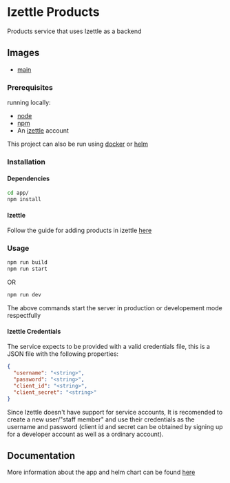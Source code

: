 # Izettle Products

Products service that uses Izettle as a backend

## Images

- [main](https://hub.docker.com/repository/docker/cowlingj/izettle-products.backend)

### Prerequisites

running locally:
- [node](https://nodejs.org/)
- [npm](https://www.npmjs.com/)
- An [izettle](https://www.izettle.com/) account

This project can also be run using [docker](https://www.docker.com) or [helm](https://helm.sh)

### Installation

#### Dependencies

```sh
cd app/
npm install
```

#### Izettle

Follow the guide for adding products in izettle [here](https://www.izettle.com/gb/help/articles/2931484-managing-your-products-for-selling-online)

### Usage

```sh
npm run build
npm run start
```

OR

```sh
npm run dev
```

The above commands start the server in production or developement mode respectfully


#### Izettle Credentials

The service expects to be provided with a valid credentials file, this is a JSON file with the following properties:
```json  
{
  "username": "<string>",
  "password": "<string>",
  "client_id": "<string>",
  "client_secret": "<string>"
}  
```

Since Izettle doesn't have support for service accounts, It is recomended to create a new user/"staff member" and use their credentials as the username and password (client id and secret can be obtained by signing up for a developer account as well as a ordinary account).

## Documentation

More information about the app and helm chart can be found [here](./docs/)